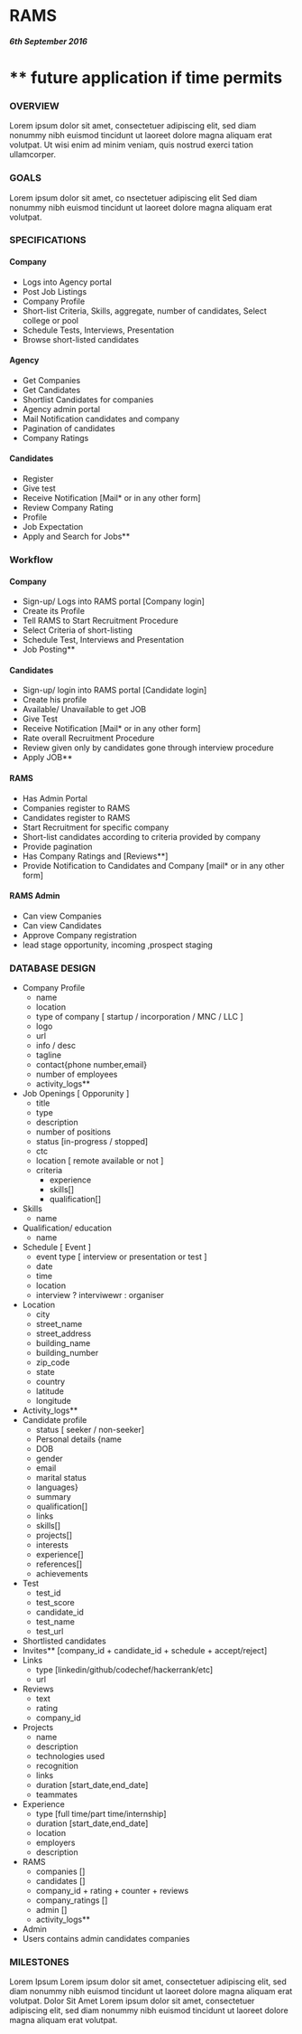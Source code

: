 # RAMS  

##### 6th September 2016  

# ** future application if time permits

### OVERVIEW  
Lorem ipsum dolor sit amet, consectetuer adipiscing elit, sed diam nonummy nibh euismod tincidunt ut laoreet dolore magna aliquam erat volutpat. Ut wisi enim ad minim veniam, quis nostrud exerci tation ullamcorper.   

### GOALS  
Lorem ipsum dolor sit amet, co
nsectetuer adipiscing elit
Sed diam nonummy nibh euismod tincidunt ut laoreet dolore magna aliquam erat volutpat.  

### SPECIFICATIONS    

#### Company  
* Logs into Agency portal  
* Post Job Listings  
* Company Profile  
* Short-list Criteria, Skills, aggregate, number of candidates, Select college or pool   
* Schedule Tests, Interviews, Presentation  
* Browse short-listed candidates  

#### Agency  
* Get Companies  
* Get Candidates  
* Shortlist Candidates for companies  
* Agency admin portal  
* Mail Notification candidates and company  
* Pagination of candidates  
* Company Ratings   

#### Candidates  
* Register  
* Give test  
* Receive Notification [Mail* or in any other form]   
* Review Company Rating  
* Profile  
* Job Expectation  
* Apply and Search for Jobs**   

### Workflow
#### Company
* Sign-up/ Logs into RAMS portal [Company login]
* Create its Profile
* Tell RAMS to Start Recruitment Procedure
* Select Criteria of short-listing
* Schedule Test, Interviews and Presentation
* Job Posting**

#### Candidates
* Sign-up/ login into RAMS portal [Candidate login]
* Create his profile
* Available/ Unavailable to get JOB
* Give Test
* Receive Notification [Mail* or in any other form]
* Rate overall Recruitment Procedure
* Review given only by candidates gone through interview procedure
* Apply JOB**

#### RAMS
* Has Admin Portal
* Companies register to RAMS
* Candidates register to RAMS
* Start Recruitment for specific company
* Short-list candidates according to criteria provided by company
* Provide pagination
* Has Company Ratings and [Reviews**]
* Provide Notification to Candidates and Company [mail* or in any other form]

#### RAMS Admin
* Can view Companies
* Can view Candidates
* Approve Company registration
* lead stage opportunity, incoming ,prospect   staging

### DATABASE DESIGN
* Company Profile
  * name
  * location
  * type of company [ startup / incorporation / MNC / LLC ]
  * logo
  * url
  * info / desc
  * tagline
  * contact{phone number,email}
  * number of employees
  * activity_logs**
* Job Openings [ Opporunity ]
  * title
  * type
  * description
  * number of positions
  * status [in-progress / stopped]
  * ctc
  * location [ remote available or not ]
  * criteria
    * experience
    * skills[]
    * qualification[]
* Skills
  * name
* Qualification/ education
  * name
* Schedule [ Event ]
  * event type [ interview or presentation or test ]
  * date
  * time
  * location
  * interview ? interviwewr : organiser
* Location
  * city
  * street_name
  * street_address
  * building_name
  * building_number
  * zip_code
  * state
  * country
  * latitude
  * longitude
* Activity_logs**
* Candidate profile
  * status [ seeker / non-seeker]
  * Personal details {name
  * DOB
  * gender
  * email
  * marital status
  * languages}
  * summary
  * qualification[]
  * links
  * skills[]
  * projects[]
  * interests
  * experience[]
  * references[]
  * achievements
* Test
  * test_id
  * test_score
  * candidate_id
  * test_name
  * test_url
* Shortlisted candidates
* Invites** [company_id + candidate_id + schedule + accept/reject]
* Links
  * type [linkedin/github/codechef/hackerrank/etc]
  * url
* Reviews
  * text
  * rating
  * company_id
* Projects
  * name
  * description
  * technologies used
  * recognition
  * links 
  * duration [start_date,end_date]
  * teammates
* Experience
  * type [full time/part time/internship]
  * duration [start_date,end_date]
  * location
  * employers
  * description
* RAMS
  * companies []
  * candidates []
  * company_id + rating + counter + reviews
  * company_ratings []
  * admin []
  * activity_logs**
* Admin
* Users contains admin candidates companies

### MILESTONES  
Lorem Ipsum
Lorem ipsum dolor sit amet, consectetuer adipiscing elit, sed diam nonummy nibh euismod tincidunt ut laoreet dolore magna aliquam erat volutpat.
Dolor Sit Amet
Lorem ipsum dolor sit amet, consectetuer adipiscing elit, sed diam nonummy nibh euismod tincidunt ut laoreet dolore magna aliquam erat volutpat.
